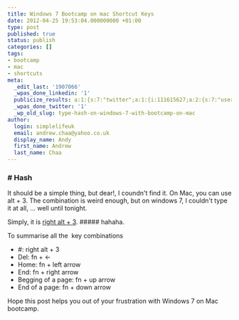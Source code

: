 ```yaml
---
title: Windows 7 Bootcamp on mac Shortcut Keys
date: 2012-04-25 19:53:04.000000000 +01:00
type: post
published: true
status: publish
categories: []
tags:
- bootcamp
- mac
- shortcuts
meta:
  _edit_last: '1907066'
  _wpas_done_linkedin: '1'
  publicize_results: a:1:{s:7:"twitter";a:1:{i:111615627;a:2:{s:7:"user_id";s:10:"andrewchaa";s:7:"post_id";s:18:"195239030806421506";}}}
  _wpas_done_twitter: '1'
  _wp_old_slug: type-hash-on-windows-7-with-bootcamp-on-mac
author:
  login: simplelifeuk
  email: andrew.chaa@yahoo.co.uk
  display_name: Andy
  first_name: Andrew
  last_name: Chaa
---
```

<h3># Hash</h3>
<p>It should be a simple thing, but dear!, I coundn't find it. On Mac, you can use alt + 3. The combination is weird enough, but on windows 7, I couldn't type it at all, ... well until tonight.</p>
<p>Simply, it is <a href="https://discussions.apple.com/thread/2758010?start=0&amp;tstart=0">right alt + 3</a>. ##### hahaha.</p>
<p>To summarise all the  key combinations</p>
<ul>
<li>#: right alt + 3</li>
<li>Del: fn + &lt;-</li>
<li>Home: fn + left arrow</li>
<li>End: fn + right arrow</li>
<li>Begging of a page: fn + up arrow</li>
<li>End of a page: fn + down arrow</li>
</ul>
<p>Hope this post helps you out of your frustration with Windows 7 on Mac bootcamp.</p>
